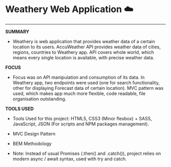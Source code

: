 # Weathery Web Application :cloud:

-------------------------------- 

<b>SUMMARY</b>

- Weathery is web application that provides weather data of a certain location to its users. AccuWeather API provides weather data of cities, regions, countries to Weathery app. API covers whole world, which means every single location is available, with precise weather data.

<b>FOCUS</b>

- Focus was on API manipulation and consumption of its data. In Weathery app, two endpoints were used (one for search functionality, other for displaying Forecast data of certain location). MVC pattern was used, which makes app much more flexible, code readable, file organisation outstanding. 

<b>TOOLS USED</b>

- Tools Used for this project: HTML5, CSS3 (Minor flexbox) + SASS, JavaScript, JSON (For scripts and NPM packages management).
- MVC Design Pattern
- BEM Methodology

- Note: Instead of usual Promises (.then() and .catch()), project relies on modern async / await syntax, used with try and catch.
